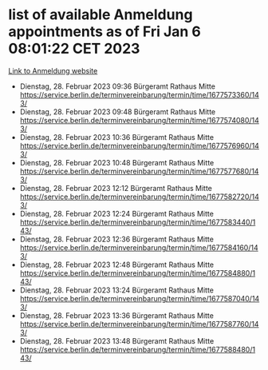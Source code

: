 # list of available Anmeldung appointments as of Fri Jan  6 08:01:22 CET 2023
[Link to Anmeldung website](https://service.berlin.de/terminvereinbarung/termin/tag.php?termin=0&anliegen[]=120686&dienstleisterlist=122210,122217,327316,122219,327312,122227,327314,122231,327346,122243,327348,122252,329742,122260,329745,122262,329748,122254,329751,122271,327278,122273,327274,122277,327276,330436,122280,327294,122282,327290,122284,327292,327539,122291,327270,122285,327266,122286,327264,122296,327268,150230,329760,122301,327282,122297,327286,122294,327284,122312,329763,122314,329775,122304,327330,122311,327334,122309,327332,122281,327352,122279,329772,122276,327324,122274,327326,122267,329766,122246,327318,122251,327320,122257,327322,122208,327298,122226,327300,121362,121364&herkunft=http%3A%2F%2Fservice.berlin.de%2Fdienstleistung%2F120686%2F)
- Dienstag, 28. Februar 2023 09:36 Bürgeramt Rathaus Mitte https://service.berlin.de/terminvereinbarung/termin/time/1677573360/143/
- Dienstag, 28. Februar 2023 09:48 Bürgeramt Rathaus Mitte https://service.berlin.de/terminvereinbarung/termin/time/1677574080/143/
- Dienstag, 28. Februar 2023 10:36 Bürgeramt Rathaus Mitte https://service.berlin.de/terminvereinbarung/termin/time/1677576960/143/
- Dienstag, 28. Februar 2023 10:48 Bürgeramt Rathaus Mitte https://service.berlin.de/terminvereinbarung/termin/time/1677577680/143/
- Dienstag, 28. Februar 2023 12:12 Bürgeramt Rathaus Mitte https://service.berlin.de/terminvereinbarung/termin/time/1677582720/143/
- Dienstag, 28. Februar 2023 12:24 Bürgeramt Rathaus Mitte https://service.berlin.de/terminvereinbarung/termin/time/1677583440/143/
- Dienstag, 28. Februar 2023 12:36 Bürgeramt Rathaus Mitte https://service.berlin.de/terminvereinbarung/termin/time/1677584160/143/
- Dienstag, 28. Februar 2023 12:48 Bürgeramt Rathaus Mitte https://service.berlin.de/terminvereinbarung/termin/time/1677584880/143/
- Dienstag, 28. Februar 2023 13:24 Bürgeramt Rathaus Mitte https://service.berlin.de/terminvereinbarung/termin/time/1677587040/143/
- Dienstag, 28. Februar 2023 13:36 Bürgeramt Rathaus Mitte https://service.berlin.de/terminvereinbarung/termin/time/1677587760/143/
- Dienstag, 28. Februar 2023 13:48 Bürgeramt Rathaus Mitte https://service.berlin.de/terminvereinbarung/termin/time/1677588480/143/
